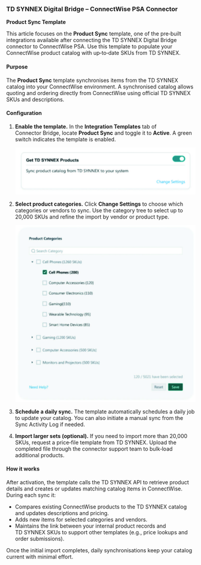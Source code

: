 ### TD SYNNEX Digital Bridge – ConnectWise PSA Connector  
**Product Sync Template**

This article focuses on the **Product Sync** template, one of the pre‑built integrations available after connecting the TD SYNNEX Digital Bridge connector to ConnectWise PSA.  Use this template to populate your ConnectWise product catalog with up‑to‑date SKUs from TD SYNNEX.

#### Purpose

The **Product Sync** template synchronises items from the TD SYNNEX catalog into your ConnectWise environment.  A synchronised catalog allows quoting and ordering directly from ConnectWise using official TD SYNNEX SKUs and descriptions.

#### Configuration

1. **Enable the template.** In the **Integration Templates** tab of Connector Bridge, locate **Product Sync** and toggle it to **Active**.  A green switch indicates the template is enabled.  
   
   ![Enable Product Sync](/public/assets/images/configure-productsync-step1.jpeg)

2. **Select product categories.** Click **Change Settings** to choose which categories or vendors to sync.  Use the category tree to select up to 20,000 SKUs and refine the import by vendor or product type.  
   
   ![Select product categories](/public/assets/images/configure-productsync-step2.jpeg)

3. **Schedule a daily sync.** The template automatically schedules a daily job to update your catalog.  You can also initiate a manual sync from the Sync Activity Log if needed.

4. **Import larger sets (optional).** If you need to import more than 20,000 SKUs, request a price‑file template from TD SYNNEX.  Upload the completed file through the connector support team to bulk‑load additional products.

#### How it works

After activation, the template calls the TD SYNNEX API to retrieve product details and creates or updates matching catalog items in ConnectWise.  During each sync it:

* Compares existing ConnectWise products to the TD SYNNEX catalog and updates descriptions and pricing.
* Adds new items for selected categories and vendors.
* Maintains the link between your internal product records and TD SYNNEX SKUs to support other templates (e.g., price lookups and order submissions).

Once the initial import completes, daily synchronisations keep your catalog current with minimal effort.